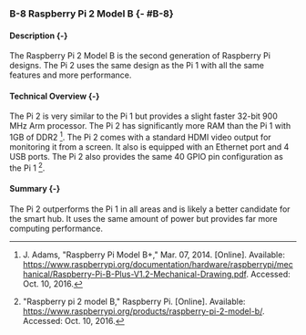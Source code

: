 ### B-8 Raspberry Pi 2 Model B {- #B-8}

#### Description {-}

The Raspberry Pi 2 Model B is the second generation of Raspberry Pi designs. The Pi 2 uses the same
design as the Pi 1 with all the same features and more performance.

#### Technical Overview {-}

The Pi 2 is very similar to the Pi 1 but provides a slight faster 32-bit 900 MHz Arm processor. The
Pi 2 has significantly more RAM than the Pi 1 with 1GB of DDR2 [^B-8-1]. The Pi 2 comes with a standard
HDMI video output for monitoring it from a screen. It also is equipped with an Ethernet port and 4
USB ports. The Pi 2 also provides the same 40 GPIO pin configuration as the Pi 1 [^B-8-2].

#### Summary {-}

The Pi 2 outperforms the Pi 1 in all areas and is likely a better candidate for the smart hub. It
uses the same amount of power but provides far more computing performance.


[^B-8-1]: J. Adams, "Raspberry Pi Model B+," Mar. 07, 2014. [Online]. Available: <https://www.raspberrypi.org/documentation/hardware/raspberrypi/mechanical/Raspberry-Pi-B-Plus-V1.2-Mechanical-Drawing.pdf>. Accessed: Oct. 10, 2016.
[^B-8-2]: "Raspberry pi 2 model B," Raspberry Pi. [Online]. Available: <https://www.raspberrypi.org/products/raspberry-pi-2-model-b/>. Accessed: Oct. 10, 2016.


